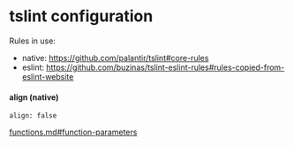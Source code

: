 # tslint configuration
Rules in use:
* native: https://github.com/palantir/tslint#core-rules
* eslint: https://github.com/buzinas/tslint-eslint-rules#rules-copied-from-eslint-website

#### align (native)
`align: false`

[functions.md#function-parameters](functions.md#function-parameters)
